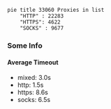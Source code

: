 
```mermaid
pie title 33060 Proxies in list
    "HTTP" : 22283
    "HTTPS": 4622
    "SOCKS" : 9677
```

### Some Info
#### Average Timeout

- mixed: 3.0s
- http: 1.5s
- https: 8.6s
- socks: 6.5s